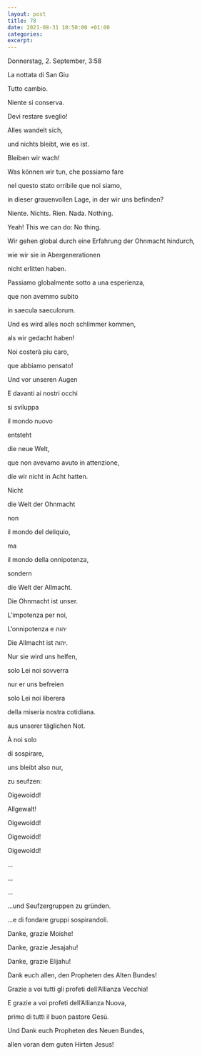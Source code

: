 ```yaml
---
layout: post
title: 78
date: 2021-08-31 10:50:00 +01:00
categories: 
excerpt: 
---
```


<p align="center">

Donnerstag, 2. September, 3:58

 

La nottata di San Giu

 

 

Tutto cambio.

Niente si conserva.

Devi restare sveglio!

Alles wandelt sich,

und nichts bleibt, wie es ist.

Bleiben wir wach!

 

Was können wir tun, che possiamo fare

nel questo stato orribile que noi siamo,

in dieser grauenvollen Lage, in der wir uns befinden?

 

Niente. Nichts. Rien. Nada. Nothing.

Yeah! This we can do: No thing.

 

Wir gehen global durch eine Erfahrung der Ohnmacht hindurch,

wie wir sie in Abergenerationen

nicht erlitten haben.

Passiamo globalmente sotto a una esperienza,

que non avemmo subito

in saecula saeculorum.

 

Und es wird alles noch schlimmer kommen,

als wir gedacht haben!

Noi costerà piu caro,

que abbiamo pensato!

 

Und vor unseren Augen

E davanti ai nostri occhi

si sviluppa

il mondo nuovo

entsteht

die neue Welt,

que non avevamo avuto in attenzione,

die wir nicht in Acht hatten.

 

 

Nicht

die Welt der Ohnmacht

non

il mondo del deliquio,

ma

il mondo della onnipotenza,

sondern

die Welt der Allmacht.

 

Die Ohnmacht ist unser.

L’impotenza per noi,

L’onnipotenza e יהוה

Die Allmacht ist יהוה.

 

Nur sie wird uns helfen,

solo Lei noi sovverra

nur er uns befreien

solo Lei noi liberera

della miseria nostra cotidiana.

aus unserer täglichen Not.

 

À noi solo

di sospirare,

uns bleibt also nur,

zu seufzen:

 

Oigewoidd!

 

Allgewalt!

 

Oigewoidd!

 

Oigewoidd!

 

Oigewoidd!

…

…

…

 

…und Seufzergruppen zu gründen.

…e di fondare gruppi sospirandoli.

 

 

Danke, grazie Moishe!

Danke, grazie Jesajahu!

Danke, grazie Elijahu!

Dank euch allen, den Propheten des Alten Bundes!

Grazie a voi tutti gli profeti dell’Allianza Vecchia!

E grazie a voi profeti dell’Allianza Nuova,

primo di tutti il buon pastore Gesù.

Und Dank euch Propheten des Neuen Bundes,

allen voran dem guten Hirten Jesus!
</p>

